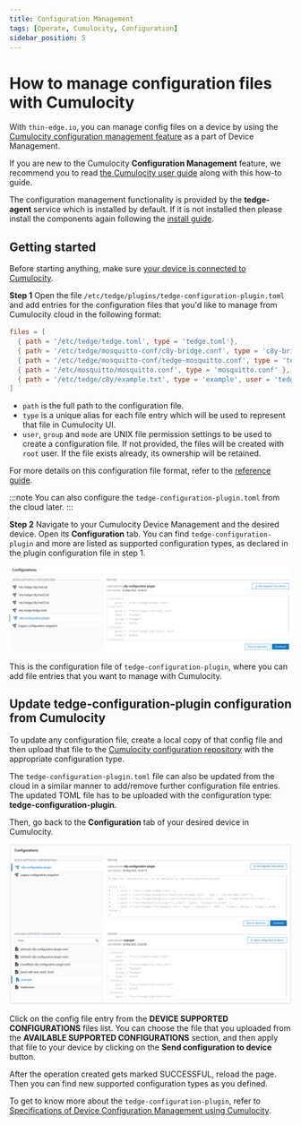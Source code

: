 ```yaml
---
title: Configuration Management
tags: [Operate, Cumulocity, Configuration]
sidebar_position: 5
---
```


# How to manage configuration files with Cumulocity

With `thin-edge.io`, you can manage config files on a device by using the [Cumulocity configuration management feature](https://cumulocity.com/guides/users-guide/device-management/#managing-configurations) as a part of Device Management.

If you are new to the Cumulocity **Configuration Management** feature,
we recommend you to read [the Cumulocity user guide](https://cumulocity.com/guides/users-guide/device-management/#managing-configurations) along with this how-to guide.

The configuration management functionality is provided by the **tedge-agent** service which is installed by default. If it is not installed then please install the components again following the [install guide](../../install/index.md).

## Getting started

Before starting anything, make sure [your device is connected to Cumulocity](../../start/connect-c8y.md).

**Step 1**
Open the file `/etc/tedge/plugins/tedge-configuration-plugin.toml` and add entries for the configuration files that you'd like to manage from Cumulocity cloud in the following format:

```toml title="file: /etc/tedge/plugins/tedge-configuration-plugin.toml"
files = [
  { path = '/etc/tedge/tedge.toml', type = 'tedge.toml'},
  { path = '/etc/tedge/mosquitto-conf/c8y-bridge.conf', type = 'c8y-bridge.conf' },
  { path = '/etc/tedge/mosquitto-conf/tedge-mosquitto.conf', type = 'tedge-mosquitto.conf' },
  { path = '/etc/mosquitto/mosquitto.conf', type = 'mosquitto.conf' },
  { path = '/etc/tedge/c8y/example.txt', type = 'example', user = 'tedge', group = 'tedge', mode = 0o444 }
]
```

* `path` is the full path to the configuration file.
* `type` is a unique alias for each file entry which will be used to represent that file in Cumulocity UI.
* `user`, `group` and `mode` are UNIX file permission settings to be used to create a configuration file. If not provided, the files will be created with `root` user. If the file exists already, its ownership will be retained.

For more details on this configuration file format, refer to the [reference guide](../../references/agent/tedge-configuration-management.md#configuration).

:::note
You can also configure the `tedge-configuration-plugin.toml` from the cloud later.
:::

**Step 2**
Navigate to your Cumulocity Device Management and the desired device. Open its **Configuration** tab.
You can find `tedge-configuration-plugin` and more are listed as supported configuration types, as declared in the plugin configuration file in step 1.

![Cumulocity Configuration Management Upload](../../images/c8y-config-plugin-upload.png)

This is the configuration file of `tedge-configuration-plugin`, where you can add file entries that you want to manage with Cumulocity.

## Update tedge-configuration-plugin configuration from Cumulocity

To update any configuration file, create a local copy of that config file and then upload that file to the [Cumulocity configuration repository](https://cumulocity.com/guides/users-guide/device-management/#to-add-a-configuration-snapshot) with the appropriate configuration type.

The `tedge-configuration-plugin.toml` file can also be updated from the cloud in a similar manner to add/remove further configuration file entries. The updated TOML file has to be uploaded with the configuration type:  **tedge-configuration-plugin**.

Then, go back to the **Configuration** tab of your desired device in Cumulocity.

![Cumulocity Configuration Management Download](../../images/c8y-config-plugin-download.png)

Click on the config file entry from the **DEVICE SUPPORTED CONFIGURATIONS** files list.
You can choose the file that you uploaded from the **AVAILABLE SUPPORTED CONFIGURATIONS** section, and then apply that file to your device by clicking on the **Send configuration to device** button.

After the operation created gets marked SUCCESSFUL, reload the page.
Then you can find new supported configuration types as you defined.

To get to know more about the `tedge-configuration-plugin`, refer to [Specifications of Device Configuration Management using Cumulocity](../../references/agent/tedge-configuration-management.md).
